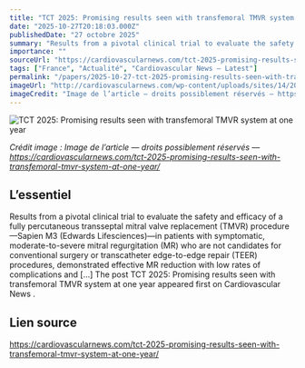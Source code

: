 ```yaml
---
title: "TCT 2025: Promising results seen with transfemoral TMVR system at one year"
date: "2025-10-27T20:18:03.000Z"
publishedDate: "27 octobre 2025"
summary: "Results from a pivotal clinical trial to evaluate the safety and efficacy of a fully percutaneous transseptal mitral valve replacement (TMVR) procedure—Sapien M3 (Edwards Lifesciences)—in patients with symptomatic, moderate-to-severe mitral regurgitation (MR) who are not candidates for conventional surgery or transcatheter edge-to-edge repair (TEER) procedures, demonstrated effective MR reduction with low rates of complications and [&#8230;] The post TCT 2025: Promising results seen with transfemoral TMVR system at one year appeared first on Cardiovascular News ."
importance: ""
sourceUrl: "https://cardiovascularnews.com/tct-2025-promising-results-seen-with-transfemoral-tmvr-system-at-one-year/"
tags: ["France", "Actualité", "Cardiovascular News — Latest"]
permalink: "/papers/2025-10-27-tct-2025-promising-results-seen-with-transfemoral-tmvr-system-at-one-year"
imageUrl: "http://cardiovascularnews.com/wp-content/uploads/sites/14/2025/10/IMG_6368-scaled.jpg"
imageCredit: "Image de l’article — droits possiblement réservés — https://cardiovascularnews.com/tct-2025-promising-results-seen-with-transfemoral-tmvr-system-at-one-year/"
---
```


![TCT 2025: Promising results seen with transfemoral TMVR system at one year](http://cardiovascularnews.com/wp-content/uploads/sites/14/2025/10/IMG_6368-scaled.jpg)

*Crédit image : Image de l’article — droits possiblement réservés — https://cardiovascularnews.com/tct-2025-promising-results-seen-with-transfemoral-tmvr-system-at-one-year/*

## L’essentiel

Results from a pivotal clinical trial to evaluate the safety and efficacy of a fully percutaneous transseptal mitral valve replacement (TMVR) procedure—Sapien M3 (Edwards Lifesciences)—in patients with symptomatic, moderate-to-severe mitral regurgitation (MR) who are not candidates for conventional surgery or transcatheter edge-to-edge repair (TEER) procedures, demonstrated effective MR reduction with low rates of complications and [&#8230;] The post TCT 2025: Promising results seen with transfemoral TMVR system at one year appeared first on Cardiovascular News .

## Lien source

https://cardiovascularnews.com/tct-2025-promising-results-seen-with-transfemoral-tmvr-system-at-one-year/
